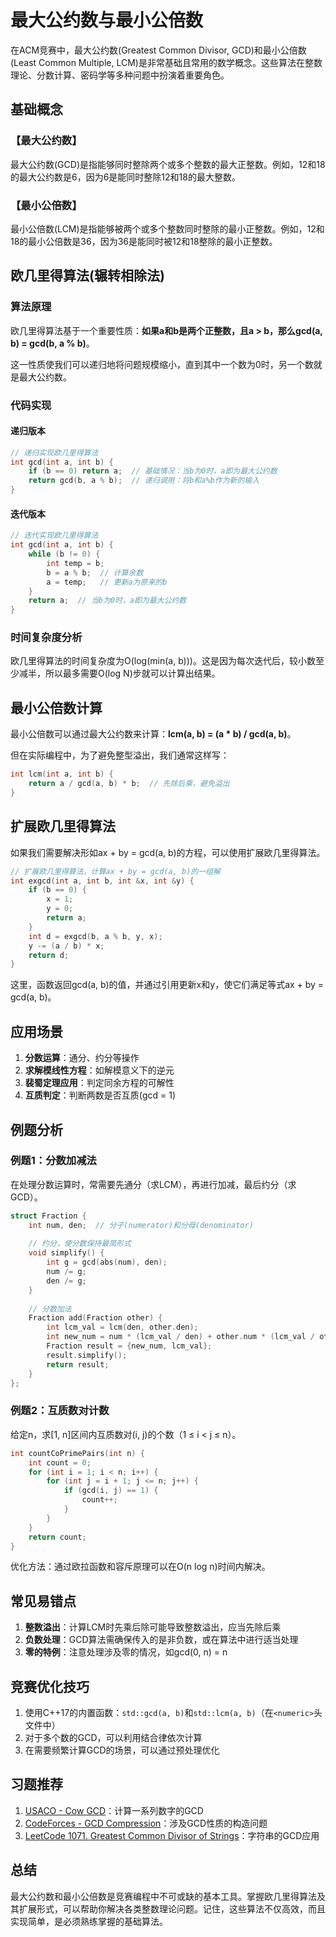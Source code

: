 # 最大公约数与最小公倍数

在ACM竞赛中，最大公约数(Greatest Common Divisor, GCD)和最小公倍数(Least Common Multiple, LCM)是非常基础且常用的数学概念。这些算法在整数理论、分数计算、密码学等多种问题中扮演着重要角色。

## 基础概念

### 【最大公约数】

最大公约数(GCD)是指能够同时整除两个或多个整数的最大正整数。例如，12和18的最大公约数是6，因为6是能同时整除12和18的最大整数。

### 【最小公倍数】

最小公倍数(LCM)是指能够被两个或多个整数同时整除的最小正整数。例如，12和18的最小公倍数是36，因为36是能同时被12和18整除的最小正整数。

## 欧几里得算法(辗转相除法)

### 算法原理

欧几里得算法基于一个重要性质：**如果a和b是两个正整数，且a > b，那么gcd(a, b) = gcd(b, a % b)**。

这一性质使我们可以递归地将问题规模缩小，直到其中一个数为0时，另一个数就是最大公约数。

### 代码实现

#### 递归版本
```cpp
// 递归实现欧几里得算法
int gcd(int a, int b) {
    if (b == 0) return a;  // 基础情况：当b为0时，a即为最大公约数
    return gcd(b, a % b);  // 递归调用：将b和a%b作为新的输入
}
```

#### 迭代版本
```cpp
// 迭代实现欧几里得算法
int gcd(int a, int b) {
    while (b != 0) {
        int temp = b;
        b = a % b;  // 计算余数
        a = temp;   // 更新a为原来的b
    }
    return a;  // 当b为0时，a即为最大公约数
}
```

### 时间复杂度分析

欧几里得算法的时间复杂度为O(log(min(a, b)))。这是因为每次迭代后，较小数至少减半，所以最多需要O(log N)步就可以计算出结果。

## 最小公倍数计算

最小公倍数可以通过最大公约数来计算：**lcm(a, b) = (a * b) / gcd(a, b)**。

但在实际编程中，为了避免整型溢出，我们通常这样写：

```cpp
int lcm(int a, int b) {
    return a / gcd(a, b) * b;  // 先除后乘，避免溢出
}
```

## 扩展欧几里得算法

如果我们需要解决形如ax + by = gcd(a, b)的方程，可以使用扩展欧几里得算法。

```cpp
// 扩展欧几里得算法，计算ax + by = gcd(a, b)的一组解
int exgcd(int a, int b, int &x, int &y) {
    if (b == 0) {
        x = 1;
        y = 0;
        return a;
    }
    int d = exgcd(b, a % b, y, x);
    y -= (a / b) * x;
    return d;
}
```

这里，函数返回gcd(a, b)的值，并通过引用更新x和y，使它们满足等式ax + by = gcd(a, b)。

## 应用场景

1. **分数运算**：通分、约分等操作
2. **求解模线性方程**：如解模意义下的逆元
3. **裴蜀定理应用**：判定同余方程的可解性
4. **互质判定**：判断两数是否互质(gcd = 1)

## 例题分析

### 例题1：分数加减法

在处理分数运算时，常需要先通分（求LCM），再进行加减，最后约分（求GCD）。

```cpp
struct Fraction {
    int num, den;  // 分子(numerator)和分母(denominator)
    
    // 约分，使分数保持最简形式
    void simplify() {
        int g = gcd(abs(num), den);
        num /= g;
        den /= g;
    }
    
    // 分数加法
    Fraction add(Fraction other) {
        int lcm_val = lcm(den, other.den);
        int new_num = num * (lcm_val / den) + other.num * (lcm_val / other.den);
        Fraction result = {new_num, lcm_val};
        result.simplify();
        return result;
    }
};
```

### 例题2：互质数对计数

给定n，求[1, n]区间内互质数对(i, j)的个数（1 ≤ i < j ≤ n）。

```cpp
int countCoPrimePairs(int n) {
    int count = 0;
    for (int i = 1; i < n; i++) {
        for (int j = i + 1; j <= n; j++) {
            if (gcd(i, j) == 1) {
                count++;
            }
        }
    }
    return count;
}
```

优化方法：通过欧拉函数和容斥原理可以在O(n log n)时间内解决。

## 常见易错点

1. **整数溢出**：计算LCM时先乘后除可能导致整数溢出，应当先除后乘
2. **负数处理**：GCD算法需确保传入的是非负数，或在算法中进行适当处理
3. **零的特例**：注意处理涉及零的情况，如gcd(0, n) = n

## 竞赛优化技巧

1. 使用C++17的内置函数：`std::gcd(a, b)`和`std::lcm(a, b)`（在`<numeric>`头文件中）
2. 对于多个数的GCD，可以利用结合律依次计算
3. 在需要频繁计算GCD的场景，可以通过预处理优化

## 习题推荐

1. [USACO - Cow GCD](http://www.usaco.org/index.php)：计算一系列数字的GCD
2. [CodeForces - GCD Compression](https://codeforces.com/problemset/problem/1370/B)：涉及GCD性质的构造问题
3. [LeetCode 1071. Greatest Common Divisor of Strings](https://leetcode.com/problems/greatest-common-divisor-of-strings/)：字符串的GCD应用

## 总结

最大公约数和最小公倍数是竞赛编程中不可或缺的基本工具。掌握欧几里得算法及其扩展形式，可以帮助你解决各类整数理论问题。记住，这些算法不仅高效，而且实现简单，是必须熟练掌握的基础算法。